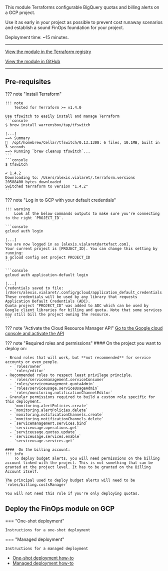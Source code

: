 This module Terraforms configurable BigQuery quotas and billing alerts on a GCP project. 

Use it as early in your project as possible to prevent cost runaway scenarios and establish a sound FinOps foundation for your project.

Deployment time: ~15 minutes.

---
[View the module in the Terraform registry](https://registry.terraform.io/modules/artefactory/finops/google/latest)

[View the module in GitHub](https://github.com/artefactory/terraform-google-finops)

---
## Pre-requisites

??? note "Install Terraform"

    !!! note
        Tested for Terraform >= v1.4.0

    Use tfswitch to easily install and manage Terraform
    ```console
    $ brew install warrensbox/tap/tfswitch
    
    [...]
    ==> Summary
    🍺  /opt/homebrew/Cellar/tfswitch/0.13.1308: 6 files, 10.1MB, built in 3 seconds
    ==> Running `brew cleanup tfswitch`...
    ```
    ```console
    $ tfswitch
    
    ✔ 1.4.2
    Downloading to: /Users/alexis.vialaret/.terraform.versions
    20588400 bytes downloaded
    Switched terraform to version "1.4.2" 
    ```
  

??? note "Log in to GCP with your default credentials"

    !!! warning 
        Look at the below commands outputs to make sure you're connecting to the right `PROJECT_ID`.
  
    ```console
    gcloud auth login
    
    [...]
    You are now logged in as [alexis.vialaret@artefact.com].
    Your current project is [PROJECT_ID]. You can change this setting by running:
    $ gcloud config set project PROJECT_ID
    ```
    
    ```console
    gcloud auth application-default login

    [...]
    Credentials saved to file: [/Users/alexis.vialaret/.config/gcloud/application_default_credentials.json]
    These credentials will be used by any library that requests Application Default Credentials (ADC).
    Quota project "PROJECT_ID" was added to ADC which can be used by Google client libraries for billing and quota. Note that some services may still bill the project owning the resource.
    ```

??? note "Activate the Cloud Resource Manager API"
    [Go to the Google cloud console and activate the API](https://console.developers.google.com/apis/api/cloudresourcemanager.googleapis.com/overview)

??? note "Required roles and permissions"
    ####  On the project you want to deploy on:
    
    - Broad roles that will work, but **not recommended** for service accounts or even people.
      - `roles/owner`
      - `roles/editor`
    - Recommended roles to respect least privilege principle.
      - `roles/servicemanagement.serviceConsumer`
      - `roles/servicemanagement.quotaAdmin`
      - `roles/serviceusage.serviceUsageAdmin`
      - `roles/monitoring.notificationChannelEditor`
    - Granular permissions required to build a custom role specific for this deployment.
      - `monitoring.alertPolicies.create`
      - `monitoring.alertPolicies.delete`
      - `monitoring.notificationChannels.create`
      - `monitoring.notificationChannels.delete`
      - `servicemanagement.services.bind`
      - `serviceusage.operations.get`
      - `serviceusage.quotas.update`
      - `serviceusage.services.enable`
      - `serviceusage.services.get`
    
    ####  On the billing account:
    !!! info
        To deploy budget alerts, you will need permissions on the billing account linked with the project. This is not something that can be granted at the project level. It has to be granted on the Billing Account itself.
    
    The principal used to deploy budget alerts will need to be `roles/billing.costsManager`
    
    You will not need this role if you're only deploying quotas.

## Deploy the FinOps module on GCP

=== "One-shot deployment"

    Instructions for a one-shot deployment

=== "Managed deployment"

    Instructions for a managed deployment

- [One-shot deployment how-to](one_shot_deployment.md)
- [Managed deployment how-to](continuous_deployment.md)